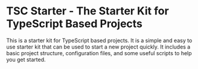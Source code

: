 # TSC Starter - The Starter Kit for TypeScript Based Projects

This is a starter kit for TypeScript based projects. It is a simple and easy to use starter kit that can be used to start a new project quickly. It includes a basic project structure, configuration files, and some useful scripts to help you get started.
